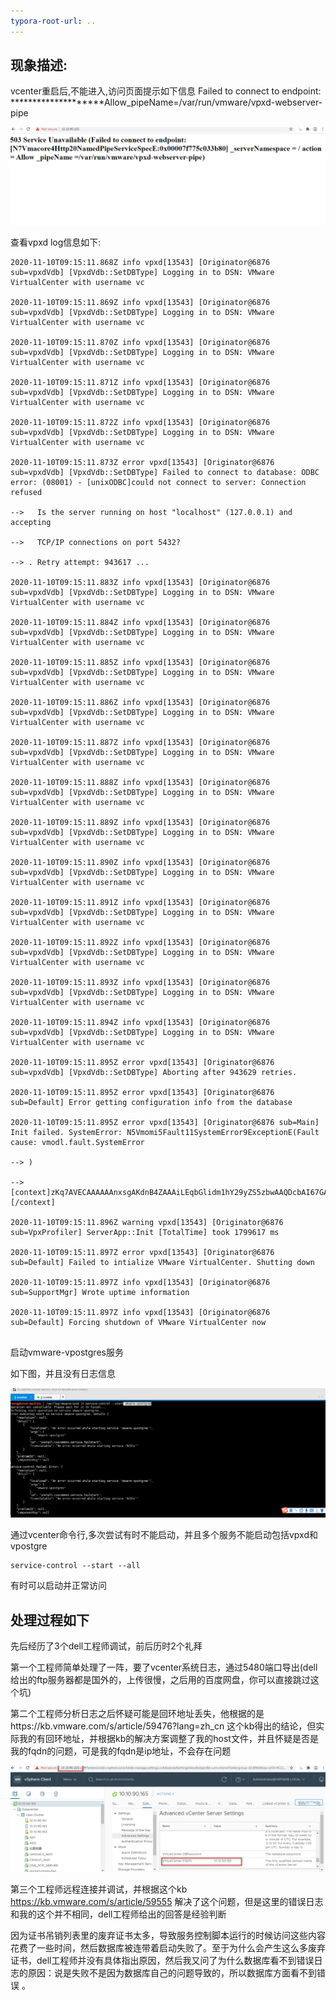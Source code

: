 ```yaml
---
typora-root-url: ..
---
```


## 现象描述:

vcenter重启后,不能进入,访问页面提示如下信息 Failed to connect to endpoint: ********************Allow_pipeName=/var/run/vmware/vpxd-webserver-pipe

![](/img/2020-11-20/1.png)

查看vpxd log信息如下:

```
2020-11-10T09:15:11.868Z info vpxd[13543] [Originator@6876 sub=vpxdVdb] [VpxdVdb::SetDBType] Logging in to DSN: VMware VirtualCenter with username vc

2020-11-10T09:15:11.869Z info vpxd[13543] [Originator@6876 sub=vpxdVdb] [VpxdVdb::SetDBType] Logging in to DSN: VMware VirtualCenter with username vc

2020-11-10T09:15:11.870Z info vpxd[13543] [Originator@6876 sub=vpxdVdb] [VpxdVdb::SetDBType] Logging in to DSN: VMware VirtualCenter with username vc

2020-11-10T09:15:11.871Z info vpxd[13543] [Originator@6876 sub=vpxdVdb] [VpxdVdb::SetDBType] Logging in to DSN: VMware VirtualCenter with username vc

2020-11-10T09:15:11.872Z info vpxd[13543] [Originator@6876 sub=vpxdVdb] [VpxdVdb::SetDBType] Logging in to DSN: VMware VirtualCenter with username vc

2020-11-10T09:15:11.873Z error vpxd[13543] [Originator@6876 sub=vpxdVdb] [VpxdVdb::SetDBType] Failed to connect to database: ODBC error: (08001) - [unixODBC]could not connect to server: Connection refused

-->   Is the server running on host "localhost" (127.0.0.1) and accepting

-->   TCP/IP connections on port 5432?

--> . Retry attempt: 943617 ...

2020-11-10T09:15:11.883Z info vpxd[13543] [Originator@6876 sub=vpxdVdb] [VpxdVdb::SetDBType] Logging in to DSN: VMware VirtualCenter with username vc

2020-11-10T09:15:11.884Z info vpxd[13543] [Originator@6876 sub=vpxdVdb] [VpxdVdb::SetDBType] Logging in to DSN: VMware VirtualCenter with username vc

2020-11-10T09:15:11.885Z info vpxd[13543] [Originator@6876 sub=vpxdVdb] [VpxdVdb::SetDBType] Logging in to DSN: VMware VirtualCenter with username vc

2020-11-10T09:15:11.886Z info vpxd[13543] [Originator@6876 sub=vpxdVdb] [VpxdVdb::SetDBType] Logging in to DSN: VMware VirtualCenter with username vc

2020-11-10T09:15:11.887Z info vpxd[13543] [Originator@6876 sub=vpxdVdb] [VpxdVdb::SetDBType] Logging in to DSN: VMware VirtualCenter with username vc

2020-11-10T09:15:11.888Z info vpxd[13543] [Originator@6876 sub=vpxdVdb] [VpxdVdb::SetDBType] Logging in to DSN: VMware VirtualCenter with username vc

2020-11-10T09:15:11.889Z info vpxd[13543] [Originator@6876 sub=vpxdVdb] [VpxdVdb::SetDBType] Logging in to DSN: VMware VirtualCenter with username vc

2020-11-10T09:15:11.890Z info vpxd[13543] [Originator@6876 sub=vpxdVdb] [VpxdVdb::SetDBType] Logging in to DSN: VMware VirtualCenter with username vc

2020-11-10T09:15:11.891Z info vpxd[13543] [Originator@6876 sub=vpxdVdb] [VpxdVdb::SetDBType] Logging in to DSN: VMware VirtualCenter with username vc

2020-11-10T09:15:11.892Z info vpxd[13543] [Originator@6876 sub=vpxdVdb] [VpxdVdb::SetDBType] Logging in to DSN: VMware VirtualCenter with username vc

2020-11-10T09:15:11.893Z info vpxd[13543] [Originator@6876 sub=vpxdVdb] [VpxdVdb::SetDBType] Logging in to DSN: VMware VirtualCenter with username vc

2020-11-10T09:15:11.894Z info vpxd[13543] [Originator@6876 sub=vpxdVdb] [VpxdVdb::SetDBType] Logging in to DSN: VMware VirtualCenter with username vc

2020-11-10T09:15:11.895Z error vpxd[13543] [Originator@6876 sub=vpxdVdb] [VpxdVdb::SetDBType] Aborting after 943629 retries.

2020-11-10T09:15:11.895Z error vpxd[13543] [Originator@6876 sub=Default] Error getting configuration info from the database

2020-11-10T09:15:11.895Z error vpxd[13543] [Originator@6876 sub=Main] Init failed. SystemError: N5Vmomi5Fault11SystemError9ExceptionE(Fault cause: vmodl.fault.SystemError

--> )

--> [context]zKq7AVECAAAAAAnxsgAKdnB4ZAAAiLEqbGlidm1hY29yZS5zbwAAQDcbAI67GAFeRlN2cHhkAAFZSFMBFHVTAXa8UwGJGlICcAUCbGliYy5zby42AAEVE1I=[/context]

2020-11-10T09:15:11.896Z warning vpxd[13543] [Originator@6876 sub=VpxProfiler] ServerApp::Init [TotalTime] took 1799617 ms

2020-11-10T09:15:11.897Z error vpxd[13543] [Originator@6876 sub=Default] Failed to intialize VMware VirtualCenter. Shutting down

2020-11-10T09:15:11.897Z info vpxd[13543] [Originator@6876 sub=SupportMgr] Wrote uptime information

2020-11-10T09:15:11.897Z info vpxd[13543] [Originator@6876 sub=Default] Forcing shutdown of VMware VirtualCenter now


```





 启动vmware-vpostgres服务  

如下图，并且没有日志信息  

![](/img/2020-11-20/2.png)

通过vcenter命令行,多次尝试有时不能启动，并且多个服务不能启动包括vpxd和vpostgre

``` code
service-control --start --all
```

有时可以启动并正常访问

## 处理过程如下

先后经历了3个dell工程师调试，前后历时2个礼拜  

第一个工程师简单处理了一阵，要了vcenter系统日志，通过5480端口导出(dell给出的ftp服务器都是国外的，上传很慢，之后用的百度网盘，你可以直接跳过这个坑)

第二个工程师分析日志之后怀疑可能是回环地址丢失，他根据的是https://kb.vmware.com/s/article/59476?lang=zh_cn 这个kb得出的结论，但实际我的有回环地址，并根据kb的解决方案调整了我的host文件，并且怀疑是否是我的fqdn的问题，可是我的fqdn是ip地址，不会存在问题  

![](/img/2020-11-20/3.png)

第三个工程师远程连接并调试，并根据这个kb https://kb.vmware.com/s/article/59555  解决了这个问题，但是这里的错误日志和我的这个并不相同，dell工程师给出的回答是经验判断    

因为证书吊销列表里的废弃证书太多，导致服务控制脚本运行的时候访问这些内容花费了一些时间，然后数据库被连带着启动失败了。至于为什么会产生这么多废弃证书，dell工程师并没有具体指出原因，然后我又问了为什么数据库看不到错误日志的原因：说是失败不是因为数据库自己的问题导致的，所以数据库方面看不到错误 。  

